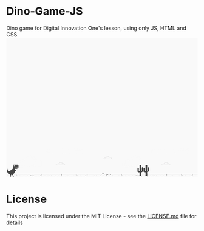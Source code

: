 # Dino-Game-JS

Dino game for Digital Innovation One's lesson, using only JS, HTML and CSS.
![screenshot](example.png?raw=true "screenshot")

# License
This project is licensed under the MIT License - see the [LICENSE.md](LICENSE.md) file for details
